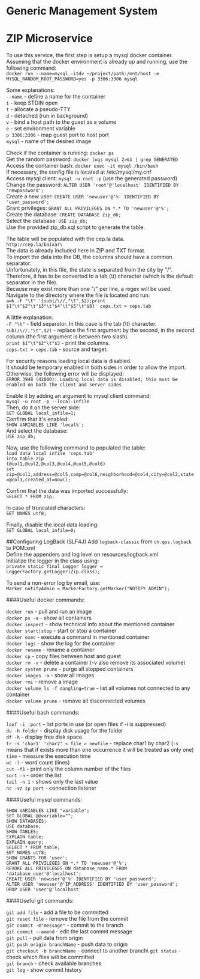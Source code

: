 # Generic Management System
# ZIP Microservice

To use this service, the first step is setup a mysql docker container.\
Assuming that the docker environment is already up and running, use the following command:\
`docker run --name=mysql -itdv ~/project/path:/mnt/host -e MYSQL_RANDOM_ROOT_PASSWORD=yes -p 3306:3306 mysql`

Some explanations:\
`--name` - define a name for the container\
`i` - keep STDIN open\
`t` - allocate a pseudo-TTY\
`d` - detached (run in background)\
`v` - bind a host path to the guest as a volume\
`e` - set environment variable\
`p 3306:3306` - map guest port to host port\
`mysql` - name of the desired image

Check if the container is running: `docker ps`\
Get the random password: `docker logs mysql 2>&1 | grep GENERATED`\
Access the container bash: `docker exec -it mysql /bin/bash`\
If necessary, the config file is located at /etc/mysql/my.cnf\
Access mysql client: `mysql -u root -p` (use the generated password)\
Change the password: `ALTER USER 'root'@'localhost' IDENTIFIED BY 'newpassword';`\
Create a new user: `CREATE USER 'newuser'@'%' IDENTIFIED BY 'user_password';`\
Grant privileges: `GRANT ALL PRIVILEGES ON *.* TO 'newuser'@'%';`\
Create the database: `CREATE DATABASE zip_db;`\
Select the database: `USE zip_db;`\
Use the provided zip_db.sql script to generate the table.

The table will be populated with the cep.la data.\
`http://cep.la/baixar\`\
The data is already included here in ZIP and TXT format.\
To import the data into the DB, the columns should have a common separator.\
Unfortunately, in this file, the state is separated from the city by "/".\
Therefore, it has to be converted to a tab (\t) character (which is the default separator in the file).\
Because may exist more than one "/" per line, a regex will be used.\
Navigate to the directory where the file is located and run:\
`awk -F "\t" '{sub(/\//,"\t",$2);print $1"\t"$2"\t"$3"\t"$4"\t"$5"\t"$6}' ceps.txt > ceps.tab`

A little explanation:\
`-F "\t"` - field separator. In this case is the tab (\t) character.\
`sub(/\//,"\t",$2)` - replace the first argument by the second, in the second column (the first argument is between two slash).\
`print $1"\t"$2"\t"$3` - print the columns.\
`ceps.txt > ceps.tab` - source and target.

For security reasons loading local data is disabled.\
It should be temporary enabled in both sides in order to allow the import.\
Otherwise, the following error will be displayed:\
`ERROR 3948 (42000): Loading local data is disabled; this must be enabled on both the client and server sides`

Enable it by adding an argument to mysql client command:\
`mysql -u root -p --local-infile`\
Then, do it on the server side:\
`SET GLOBAL local_infile=1;`\
Confirm that it's enabled:\
`SHOW VARIABLES LIKE 'local%';`\
And select the database:\
`USE zip_db;`

Now, use the following command to populated the table:\
`load data local infile 'ceps.tab'`\
`into table zip`\
`(@col1,@col2,@col3,@col4,@col5,@col6)`\
`set zip=@col1,address=@col5,comp=@col6,neighborhood=@col4,city=@col2,state=@col3,created_at=now();`

Confirm that the data was imported successfully:\
`SELECT * FROM zip;`

In case of truncated characters:\
`SET NAMES utf8;`

Finally, disable the local data loading:\
`SET GLOBAL local_infile=0;`

##Configuring LogBack (SLF4J)
Add `logback-classic` from `ch.qos.logback` to POM.xml\
Define the appenders and log level on resources/logback.xml\
Initialize the logger in the class using:\
`private static final Logger logger = LoggerFactory.getLogger(Zip.class);`

To send a non-error log by email, use:\
`Marker notifyAdmin = MarkerFactory.getMarker("NOTIFY_ADMIN");`

####Useful docker commands:

`docker run` - pull and run an image\
`docker ps -a` - show all containers\
`docker inspect` - show technical info about the mentioned container\
`docker start|stop` - start or stop a container\
`docker exec` - execute a command in mentioned container\
`docker logs` - show the log for the container\
`docker rename` - rename a container\
`docker cp` - copy files between host and guest\
`docker rm -v` - delete a container (-v also remove its associated volume)\
`docker system prune` - purge all stopped containers\
`docker images -a` - show all images\
`docker rmi` - remove a image\
`docker volume ls -f dangling=true` - list all volumes not connected to any container\
`docker volume prune` - remove all disconnected volumes

####Useful bash commands:

`lsof -i :port` - list ports in use (or open files if -i is suppressed)\
`du -h folder` - display disk usage for the folder\
`df -h` - display free disk space\
`tr -s 'char1' 'char2' < file > newfile` - replace char1 by char2 (`-s` means that if exists more than one occurrence it will be treated as only one)\
`time` - measure the execution time\
`wc -l` - word count (lines)\
`cut -f1` - print only the column number of the files\
`sort -n` - order the list\
`tail -n 1` - shows only the last value\
`nc -vz ip port` - connection listener


####Useful mysql commands:

`SHOW VARIABLES LIKE "variable";`\
`SET GLOBAL @@variable="";`\
`SHOW DATABASES;`\
`USE database;`\
`SHOW TABLES;`\
`EXPLAIN table;`\
`EXPLAIN query;`\
`SELECT * FROM table;`\
`SET NAMES utf8;`\
`SHOW GRANTS FOR 'user';`\
`GRANT ALL PRIVILEGES ON *.* TO 'newuser'@'%';`\
`REVOKE ALL PRIVILEGES ON database_name.* FROM 'database_user'@'localhost';`\
`CREATE USER 'newuser'@'%' IDENTIFIED BY 'user_password';`\
`ALTER USER 'newuser'@'IP_ADDRESS' IDENTIFIED BY 'user_password';`\
`DROP USER 'user'@'localhost'`


####Useful git commands:

`git add file` - add a file to be committed\
`git reset file` - remove the file from the commit\
`git commit -m"message"` - commit to the branch\
`git commit --amend` - edit the last commit message\
`git pull` - pull data from origin\
`git push origin branchName` - push data to origin\
`git checkout -b branchName` - connect to another branch\ 
`git status` - check which files will be committed\
`git branch` - check available branches\
`git log` - show commit history